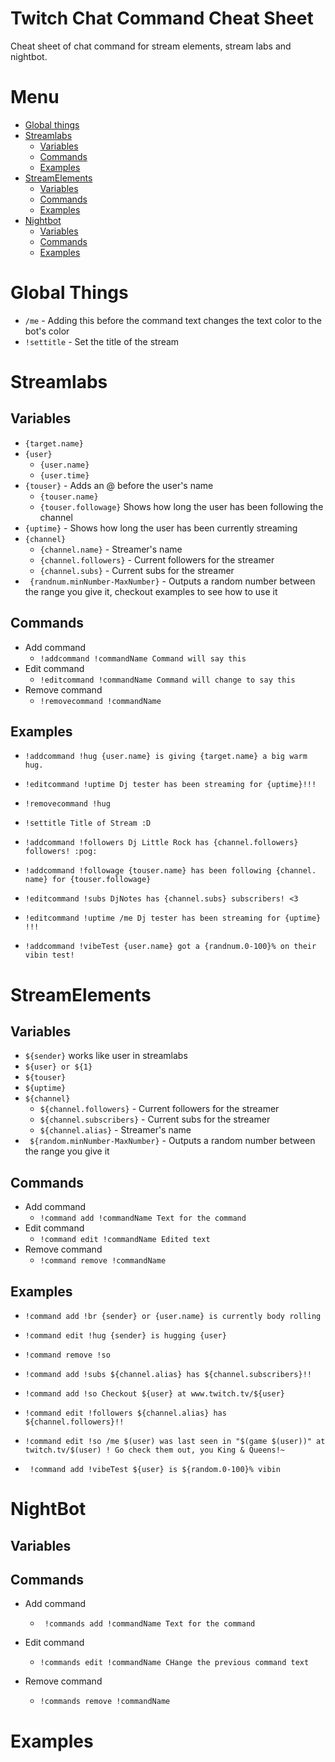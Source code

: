 # Twitch Chat Command Cheat Sheet
Cheat sheet of chat command for stream elements, stream labs and nightbot. 

# Menu
* [Global things](#global-things)
* [Streamlabs](#streamlabs)
    * [Variables](#variables)
    * [Commands](#Commands)
    * [Examples](#Examples)
* [StreamElements](#streamElements)
    * [Variables](#variables-1)
    * [Commands](#Commands-1)
    * [Examples](#Examples-1)
* [Nightbot](#nightbot)
    * [Variables](#variables-2)
    * [Commands](#Commands-2)
    * [Examples](#Examples-2)

# Global Things
* ``` /me ``` - Adding this before the command text changes the text color to the bot's color
* ``` !settitle ``` - Set the title of the stream

# Streamlabs

## Variables
* ``` {target.name} ```
* ``` {user} ```
    * ``` {user.name} ```
    * ``` {user.time} ```
* ``` {touser} ``` - Adds an @ before the user's name
    * ``` {touser.name} ```
    * ``` {touser.followage} ``` Shows how long the user has been following the channel
* ``` {uptime} ``` - Shows how long the user has been currently streaming
* ``` {channel} ```
    * ``` {channel.name} ``` - Streamer's name
    * ``` {channel.followers} ``` - Current followers for the streamer
    * ``` {channel.subs} ``` - Current subs for the streamer
* ``` {randnum.minNumber-MaxNumber}``` - Outputs a random number between the range you give it, checkout examples to see how to use it

## Commands
* Add command
    * ```!addcommand !commandName Command will say this ```
* Edit command
    * ``` !editcommand !commandName Command will change to say this ```
* Remove command
    * ``` !removecommand !commandName ```

## Examples
* ``` !addcommand !hug {user.name} is giving {target.name} a big warm  hug. ```

* ``` !editcommand !uptime Dj tester has been streaming for {uptime}!!! ```
	
* ``` !removecommand !hug ```
	
* ``` !settitle Title of Stream :D ```

* ``` !addcommand !followers Dj Little Rock has {channel.followers}  followers! :pog: ```

* ``` !addcommand !followage {touser.name} has been following {channel. name} for {touser.followage} ```

* ``` !editcommand !subs DjNotes has {channel.subs} subscribers! <3 ```

* ``` !editcommand !uptime /me Dj tester has been streaming for {uptime} !!! ```

* ``` !addcommand !vibeTest {user.name} got a {randnum.0-100}% on their vibin test! ```


# StreamElements

## Variables
* ``` ${sender} ``` works like user in streamlabs
* ``` ${user} or ${1}  ```
* ``` ${touser}  ``` 
* ``` ${uptime} ```
* ``` ${channel} ```
    * ``` ${channel.followers} ``` - Current followers for the streamer
    * ``` ${channel.subscribers} ``` - Current subs for the streamer
    * ``` ${channel.alias} ``` - Streamer's name
* ``` ${random.minNumber-MaxNumber}``` - Outputs a random number between the range you give it
 
## Commands
* Add command
    * ```!command add !commandName Text for the command ```
* Edit command
    * ```!command edit !commandName Edited text ```
* Remove command
    * ```!command remove !commandName  ```

## Examples
* ```!command add !br {sender} or {user.name} is currently body rolling ```

* ```!command edit !hug {sender} is hugging {user} ```

* ```!command remove !so ```

* ```!command add !subs ${channel.alias} has ${channel.subscribers}!! ```

* ```!command add !so Checkout ${user} at www.twitch.tv/${user} ```

* ```!command edit !followers ${channel.alias} has ${channel.followers}!! ```

* ``` !command edit !so /me $(user) was last seen in "$(game $(user))" at twitch.tv/$(user) ! Go check them out, you King & Queens!~ ```

* ``` !command add !vibeTest ${user} is ${random.0-100}% vibin```

# NightBot
## Variables
    
## Commands
* Add command
    * ``` !commands add !commandName Text for the command```

* Edit command
    * ``` !commands edit !commandName CHange the previous command text ```

* Remove command
    * ``` !commands remove !commandName ```

# Examples

